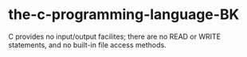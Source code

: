 # the-c-programming-language-BK

C provides no input/output facilites; there are no READ or WRITE statements, and no built-in file access methods.

